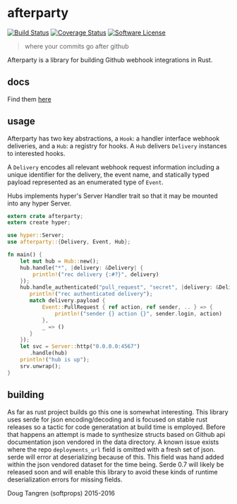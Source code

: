 # afterparty

[![Build Status](https://travis-ci.org/softprops/afterparty.svg?branch=master)](https://travis-ci.org/softprops/afterparty) [![Coverage Status](https://coveralls.io/repos/github/softprops/afterparty/badge.svg?branch=master)](https://coveralls.io/github/softprops/afterparty?branch=master) [![Software License](https://img.shields.io/badge/license-MIT-brightgreen.svg)](LICENSE)

> where your commits go after github

Afterparty is a library for building Github webhook integrations in Rust.

## docs

Find them [here](http://softprops.github.io/afterparty)

## usage

Afterparty has two key abstractions, a `Hook`: a handler interface webhook deliveries, and a `Hub`: a registry for hooks. A `Hub` delivers `Delivery` instances to interested hooks.

A `Delivery` encodes all relevant webhook request information including a unique identifier for the delivery, the event name, and statically typed payload represented as an enumerated type of `Event`.

Hubs implements hyper's Server Handler trait so that it may be mounted into any hyper Server.

```rust
extern crate afterparty;
extern create hyper;

use hyper::Server;
use afterparty::{Delivery, Event, Hub};

fn main() {
    let mut hub = Hub::new();
    hub.handle("*", |delivery: &Delivery| {
        println!("rec delivery {:#?}", delivery)
    });
    hub.handle_authenticated("pull_request", "secret", |delivery: &Delivery| {
       println!("rec authenticated delivery");
       match delivery.payload {
           Event::PullRequest { ref action, ref sender, .. } => {
               println!("sender {} action {}", sender.login, action)
           },
           _ => ()
       }
    });
    let svc = Server::http("0.0.0.0:4567")
       .handle(hub)
    println!("hub is up");
    srv.unwrap();
}
```

## building

As far as rust project builds go this one is somewhat interesting. This library uses serde for json encoding/decoding
and is focused on stable rust releases so a tactic for code generatation at build time is employed. Before that happens
an attempt is made to synthesize structs based on Github api documentation json vendored in the data directory.
A known issue exists where the repo `deployments_url` field is omitted with a fresh set of json. serde will error at
deserializing because of this. This field was hand added within the json vendored dataset for the time being. Serde 0.7
will likely be released soon and will enable this library to avoid these kinds of runtime deserialization errors for
missing fields.

Doug Tangren (softprops) 2015-2016
